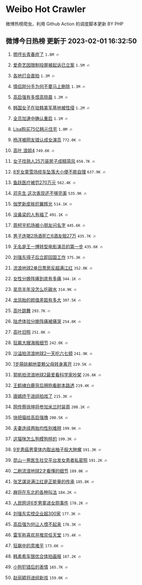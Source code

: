 # Weibo Hot Crawler 



微博热榜爬虫，利用 Github Action 的调度脚本更新 BY PHP 


## 微博今日热榜 更新于 2023-02-01 16:32:50 
1. [嗯哼长青春痘了](https://s.weibo.com/weibo?q=%23%E5%97%AF%E5%93%BC%E9%95%BF%E9%9D%92%E6%98%A5%E7%97%98%E4%BA%86%23&t=31&band_rank=1&Refer=top) `1.8M 🔥` 

1. [爱奇艺因限制投屏被起诉已立案](https://s.weibo.com/weibo?q=%23%E7%88%B1%E5%A5%87%E8%89%BA%E5%9B%A0%E9%99%90%E5%88%B6%E6%8A%95%E5%B1%8F%E8%A2%AB%E8%B5%B7%E8%AF%89%E5%B7%B2%E7%AB%8B%E6%A1%88%23&t=31&band_rank=2&Refer=top) `1.5M 🔥` 

1. [各地灯会直拍](https://s.weibo.com/weibo?q=%23%E5%90%84%E5%9C%B0%E7%81%AF%E4%BC%9A%E7%9B%B4%E6%8B%8D%23&t=31&band_rank=3&Refer=top) `1.3M 🔥` 

1. [情侣刚分手为何不要马上删除](https://s.weibo.com/weibo?q=%23%E6%83%85%E4%BE%A3%E5%88%9A%E5%88%86%E6%89%8B%E4%B8%BA%E4%BD%95%E4%B8%8D%E8%A6%81%E9%A9%AC%E4%B8%8A%E5%88%A0%E9%99%A4%23&t=31&band_rank=4&Refer=top) `1.3M 🔥` 

1. [高启强有多恨高晓晨](https://s.weibo.com/weibo?q=%23%E9%AB%98%E5%90%AF%E5%BC%BA%E6%9C%89%E5%A4%9A%E6%81%A8%E9%AB%98%E6%99%93%E6%99%A8%23&t=31&band_rank=5&Refer=top) `1.2M 🔥` 

1. [韩国女子在驻韩美军基地被性侵](https://s.weibo.com/weibo?q=%23%E9%9F%A9%E5%9B%BD%E5%A5%B3%E5%AD%90%E5%9C%A8%E9%A9%BB%E9%9F%A9%E7%BE%8E%E5%86%9B%E5%9F%BA%E5%9C%B0%E8%A2%AB%E6%80%A7%E4%BE%B5%23&t=31&band_rank=6&Refer=top) `1.2M 🔥` 

1. [全员加速中确认重启](https://s.weibo.com/weibo?q=%23%E5%85%A8%E5%91%98%E5%8A%A0%E9%80%9F%E4%B8%AD%E7%A1%AE%E8%AE%A4%E9%87%8D%E5%90%AF%23&t=31&band_rank=7&Refer=top) `1.1M 🔥` 

1. [Lisa购买75亿韩元住宅](https://s.weibo.com/weibo?q=%23Lisa%E8%B4%AD%E4%B9%B075%E4%BA%BF%E9%9F%A9%E5%85%83%E4%BD%8F%E5%AE%85%23&t=31&band_rank=8&Refer=top) `1.0M 🔥` 

1. [杨洋被网友错认成女演员](https://s.weibo.com/weibo?q=%23%E6%9D%A8%E6%B4%8B%E8%A2%AB%E7%BD%91%E5%8F%8B%E9%94%99%E8%AE%A4%E6%88%90%E5%A5%B3%E6%BC%94%E5%91%98%23&t=31&band_rank=9&Refer=top) `772.0K 🔥` 

1. [高叶 浪姐4](https://s.weibo.com/weibo?q=%E9%AB%98%E5%8F%B6%20%E6%B5%AA%E5%A7%904&t=31&band_rank=10&Refer=top) `749.6K 🔥` 

1. [女子找熟人25万装房子成精简风](https://s.weibo.com/weibo?q=%23%E5%A5%B3%E5%AD%90%E6%89%BE%E7%86%9F%E4%BA%BA25%E4%B8%87%E8%A3%85%E6%88%BF%E5%AD%90%E6%88%90%E7%B2%BE%E7%AE%80%E9%A3%8E%23&t=31&band_rank=11&Refer=top) `656.7K 🔥` 

1. [8岁女童雪场缆车坠落大小便不能自理](https://s.weibo.com/weibo?q=%238%E5%B2%81%E5%A5%B3%E7%AB%A5%E9%9B%AA%E5%9C%BA%E7%BC%86%E8%BD%A6%E5%9D%A0%E8%90%BD%E5%A4%A7%E5%B0%8F%E4%BE%BF%E4%B8%8D%E8%83%BD%E8%87%AA%E7%90%86%23&t=31&band_rank=12&Refer=top) `637.9K 🔥` 

1. [鱼跃医疗被罚270万元](https://s.weibo.com/weibo?q=%23%E9%B1%BC%E8%B7%83%E5%8C%BB%E7%96%97%E8%A2%AB%E7%BD%9A270%E4%B8%87%E5%85%83%23&t=31&band_rank=13&Refer=top) `562.4K 🔥` 

1. [邓先生 这次表现还不够完美](https://s.weibo.com/weibo?q=%E9%82%93%E5%85%88%E7%94%9F%20%E8%BF%99%E6%AC%A1%E8%A1%A8%E7%8E%B0%E8%BF%98%E4%B8%8D%E5%A4%9F%E5%AE%8C%E7%BE%8E&t=31&band_rank=14&Refer=top) `535.9K 🔥` 

1. [伽罗新皮肤炽翼辉光](https://s.weibo.com/weibo?q=%23%E4%BC%BD%E7%BD%97%E6%96%B0%E7%9A%AE%E8%82%A4%E7%82%BD%E7%BF%BC%E8%BE%89%E5%85%89%23&t=31&band_rank=15&Refer=top) `514.1K 🔥` 

1. [没鼻梁的人有福了](https://s.weibo.com/weibo?q=%23%E6%B2%A1%E9%BC%BB%E6%A2%81%E7%9A%84%E4%BA%BA%E6%9C%89%E7%A6%8F%E4%BA%86%23&t=31&band_rank=16&Refer=top) `491.1K 🔥` 

1. [周柯宇机场被小朋友问名字](https://s.weibo.com/weibo?q=%23%E5%91%A8%E6%9F%AF%E5%AE%87%E6%9C%BA%E5%9C%BA%E8%A2%AB%E5%B0%8F%E6%9C%8B%E5%8F%8B%E9%97%AE%E5%90%8D%E5%AD%97%23&t=31&band_rank=17&Refer=top) `445.6K 🔥` 

1. [男子连喝2场酒死亡6酒友赔27万](https://s.weibo.com/weibo?q=%23%E7%94%B7%E5%AD%90%E8%BF%9E%E5%96%9D2%E5%9C%BA%E9%85%92%E6%AD%BB%E4%BA%A16%E9%85%92%E5%8F%8B%E8%B5%9427%E4%B8%87%23&t=31&band_rank=18&Refer=top) `435.7K 🔥` 

1. [无名是王一博转型电影演员的第一步](https://s.weibo.com/weibo?q=%23%E6%97%A0%E5%90%8D%E6%98%AF%E7%8E%8B%E4%B8%80%E5%8D%9A%E8%BD%AC%E5%9E%8B%E7%94%B5%E5%BD%B1%E6%BC%94%E5%91%98%E7%9A%84%E7%AC%AC%E4%B8%80%E6%AD%A5%23&t=31&band_rank=19&Refer=top) `435.6K 🔥` 

1. [刘强东得子后立即回国工作](https://s.weibo.com/weibo?q=%23%E5%88%98%E5%BC%BA%E4%B8%9C%E5%BE%97%E5%AD%90%E5%90%8E%E7%AB%8B%E5%8D%B3%E5%9B%9E%E5%9B%BD%E5%B7%A5%E4%BD%9C%23&t=31&band_rank=20&Refer=top) `375.3K 🔥` 

1. [流浪地球2单日票房反超满江红](https://s.weibo.com/weibo?q=%23%E6%B5%81%E6%B5%AA%E5%9C%B0%E7%90%832%E5%8D%95%E6%97%A5%E7%A5%A8%E6%88%BF%E5%8F%8D%E8%B6%85%E6%BB%A1%E6%B1%9F%E7%BA%A2%23&t=31&band_rank=21&Refer=top) `352.0K 🔥` 

1. [女性分娩阵痛到底有多痛](https://s.weibo.com/weibo?q=%23%E5%A5%B3%E6%80%A7%E5%88%86%E5%A8%A9%E9%98%B5%E7%97%9B%E5%88%B0%E5%BA%95%E6%9C%89%E5%A4%9A%E7%97%9B%23&t=31&band_rank=22&Refer=top) `344.1K 🔥` 

1. [吴京半年没怎么吃碳水](https://s.weibo.com/weibo?q=%23%E5%90%B4%E4%BA%AC%E5%8D%8A%E5%B9%B4%E6%B2%A1%E6%80%8E%E4%B9%88%E5%90%83%E7%A2%B3%E6%B0%B4%23&t=31&band_rank=23&Refer=top) `314.9K 🔥` 

1. [龙凤胎的颜值差距有多大](https://s.weibo.com/weibo?q=%23%E9%BE%99%E5%87%A4%E8%83%8E%E7%9A%84%E9%A2%9C%E5%80%BC%E5%B7%AE%E8%B7%9D%E6%9C%89%E5%A4%9A%E5%A4%A7%23&t=31&band_rank=24&Refer=top) `307.5K 🔥` 

1. [高叶跳舞](https://s.weibo.com/weibo?q=%23%E9%AB%98%E5%8F%B6%E8%B7%B3%E8%88%9E%23&t=31&band_rank=25&Refer=top) `293.7K 🔥` 

1. [陆虎体验分娩阵痛被痛哭](https://s.weibo.com/weibo?q=%23%E9%99%86%E8%99%8E%E4%BD%93%E9%AA%8C%E5%88%86%E5%A8%A9%E9%98%B5%E7%97%9B%E8%A2%AB%E7%97%9B%E5%93%AD%23&t=31&band_rank=26&Refer=top) `254.8K 🔥` 

1. [高叶旧照](https://s.weibo.com/weibo?q=%23%E9%AB%98%E5%8F%B6%E6%97%A7%E7%85%A7%23&t=31&band_rank=27&Refer=top) `251.0K 🔥` 

1. [狂飙大嫂海报细节](https://s.weibo.com/weibo?q=%23%E7%8B%82%E9%A3%99%E5%A4%A7%E5%AB%82%E6%B5%B7%E6%8A%A5%E7%BB%86%E8%8A%82%23&t=31&band_rank=28&Refer=top) `242.0K 🔥` 

1. [沙溢拍流浪地球2一天吃六七顿](https://s.weibo.com/weibo?q=%23%E6%B2%99%E6%BA%A2%E6%8B%8D%E6%B5%81%E6%B5%AA%E5%9C%B0%E7%90%832%E4%B8%80%E5%A4%A9%E5%90%83%E5%85%AD%E4%B8%83%E9%A1%BF%23&t=31&band_rank=29&Refer=top) `241.9K 🔥` 

1. [1岁萌娃躺地耍赖父母转身离开](https://s.weibo.com/weibo?q=%231%E5%B2%81%E8%90%8C%E5%A8%83%E8%BA%BA%E5%9C%B0%E8%80%8D%E8%B5%96%E7%88%B6%E6%AF%8D%E8%BD%AC%E8%BA%AB%E7%A6%BB%E5%BC%80%23&t=31&band_rank=30&Refer=top) `229.5K 🔥` 

1. [郭帆拍流浪地球2最爱看科学家吵架](https://s.weibo.com/weibo?q=%23%E9%83%AD%E5%B8%86%E6%8B%8D%E6%B5%81%E6%B5%AA%E5%9C%B0%E7%90%832%E6%9C%80%E7%88%B1%E7%9C%8B%E7%A7%91%E5%AD%A6%E5%AE%B6%E5%90%B5%E6%9E%B6%23&t=31&band_rank=31&Refer=top) `226.6K 🔥` 

1. [王鹤棣白鹿背后拥抱看剧本路透](https://s.weibo.com/weibo?q=%23%E7%8E%8B%E9%B9%A4%E6%A3%A3%E7%99%BD%E9%B9%BF%E8%83%8C%E5%90%8E%E6%8B%A5%E6%8A%B1%E7%9C%8B%E5%89%A7%E6%9C%AC%E8%B7%AF%E9%80%8F%23&t=31&band_rank=32&Refer=top) `219.4K 🔥` 

1. [唐嫣终于进组拍戏了](https://s.weibo.com/weibo?q=%23%E5%94%90%E5%AB%A3%E7%BB%88%E4%BA%8E%E8%BF%9B%E7%BB%84%E6%8B%8D%E6%88%8F%E4%BA%86%23&t=31&band_rank=33&Refer=top) `215.3K 🔥` 

1. [网传蔡徐坤将参加米兰时装周](https://s.weibo.com/weibo?q=%23%E7%BD%91%E4%BC%A0%E8%94%A1%E5%BE%90%E5%9D%A4%E5%B0%86%E5%8F%82%E5%8A%A0%E7%B1%B3%E5%85%B0%E6%97%B6%E8%A3%85%E5%91%A8%23&t=31&band_rank=34&Refer=top) `208.1K 🔥` 

1. [快把猫给高启强撸](https://s.weibo.com/weibo?q=%23%E5%BF%AB%E6%8A%8A%E7%8C%AB%E7%BB%99%E9%AB%98%E5%90%AF%E5%BC%BA%E6%92%B8%23&t=31&band_rank=35&Refer=top) `200.5K 🔥` 

1. [夫妻连续两胎均性别难辨](https://s.weibo.com/weibo?q=%23%E5%A4%AB%E5%A6%BB%E8%BF%9E%E7%BB%AD%E4%B8%A4%E8%83%8E%E5%9D%87%E6%80%A7%E5%88%AB%E9%9A%BE%E8%BE%A8%23&t=31&band_rank=36&Refer=top) `199.9K 🔥` 

1. [这猫咪怎么狗模狗样的](https://s.weibo.com/weibo?q=%23%E8%BF%99%E7%8C%AB%E5%92%AA%E6%80%8E%E4%B9%88%E7%8B%97%E6%A8%A1%E7%8B%97%E6%A0%B7%E7%9A%84%23&t=31&band_rank=37&Refer=top) `199.3K 🔥` 

1. [9岁患癌男童体内取出柚子般大肿瘤](https://s.weibo.com/weibo?q=%239%E5%B2%81%E6%82%A3%E7%99%8C%E7%94%B7%E7%AB%A5%E4%BD%93%E5%86%85%E5%8F%96%E5%87%BA%E6%9F%9A%E5%AD%90%E8%88%AC%E5%A4%A7%E8%82%BF%E7%98%A4%23&t=31&band_rank=38&Refer=top) `191.3K 🔥` 

1. [昆山一男医生社交平台发女患者私密照](https://s.weibo.com/weibo?q=%23%E6%98%86%E5%B1%B1%E4%B8%80%E7%94%B7%E5%8C%BB%E7%94%9F%E7%A4%BE%E4%BA%A4%E5%B9%B3%E5%8F%B0%E5%8F%91%E5%A5%B3%E6%82%A3%E8%80%85%E7%A7%81%E5%AF%86%E7%85%A7%23&t=31&band_rank=39&Refer=top) `191.2K 🔥` 

1. [二刷流浪地球2才看懂的细节](https://s.weibo.com/weibo?q=%23%E4%BA%8C%E5%88%B7%E6%B5%81%E6%B5%AA%E5%9C%B0%E7%90%832%E6%89%8D%E7%9C%8B%E6%87%82%E7%9A%84%E7%BB%86%E8%8A%82%23&t=31&band_rank=40&Refer=top) `189.0K 🔥` 

1. [张艺谋说满江红是正能量的传承](https://s.weibo.com/weibo?q=%23%E5%BC%A0%E8%89%BA%E8%B0%8B%E8%AF%B4%E6%BB%A1%E6%B1%9F%E7%BA%A2%E6%98%AF%E6%AD%A3%E8%83%BD%E9%87%8F%E7%9A%84%E4%BC%A0%E6%89%BF%23&t=31&band_rank=41&Refer=top) `185.8K 🔥` 

1. [麻将在东北的各种叫法](https://s.weibo.com/weibo?q=%23%E9%BA%BB%E5%B0%86%E5%9C%A8%E4%B8%9C%E5%8C%97%E7%9A%84%E5%90%84%E7%A7%8D%E5%8F%AB%E6%B3%95%23&t=31&band_rank=42&Refer=top) `184.2K 🔥` 

1. [人民网评6岁男童进女厕事件](https://s.weibo.com/weibo?q=%23%E4%BA%BA%E6%B0%91%E7%BD%91%E8%AF%846%E5%B2%81%E7%94%B7%E7%AB%A5%E8%BF%9B%E5%A5%B3%E5%8E%95%E4%BA%8B%E4%BB%B6%23&t=31&band_rank=43&Refer=top) `178.2K 🔥` 

1. [刘强东实控企业超300家](https://s.weibo.com/weibo?q=%23%E5%88%98%E5%BC%BA%E4%B8%9C%E5%AE%9E%E6%8E%A7%E4%BC%81%E4%B8%9A%E8%B6%85300%E5%AE%B6%23&t=31&band_rank=44&Refer=top) `177.3K 🔥` 

1. [高启强为何让人恨不起来](https://s.weibo.com/weibo?q=%23%E9%AB%98%E5%90%AF%E5%BC%BA%E4%B8%BA%E4%BD%95%E8%AE%A9%E4%BA%BA%E6%81%A8%E4%B8%8D%E8%B5%B7%E6%9D%A5%23&t=31&band_rank=45&Refer=top) `176.3K 🔥` 

1. [雷军称喜欢并推崇任天堂](https://s.weibo.com/weibo?q=%23%E9%9B%B7%E5%86%9B%E7%A7%B0%E5%96%9C%E6%AC%A2%E5%B9%B6%E6%8E%A8%E5%B4%87%E4%BB%BB%E5%A4%A9%E5%A0%82%23&t=31&band_rank=46&Refer=top) `175.4K 🔥` 

1. [狂飙中的意难平](https://s.weibo.com/weibo?q=%23%E7%8B%82%E9%A3%99%E4%B8%AD%E7%9A%84%E6%84%8F%E9%9A%BE%E5%B9%B3%23&t=31&band_rank=47&Refer=top) `173.6K 🔥` 

1. [韩素希车银优合体拍画报](https://s.weibo.com/weibo?q=%23%E9%9F%A9%E7%B4%A0%E5%B8%8C%E8%BD%A6%E9%93%B6%E4%BC%98%E5%90%88%E4%BD%93%E6%8B%8D%E7%94%BB%E6%8A%A5%23&t=31&band_rank=48&Refer=top) `167.2K 🔥` 

1. [小狗犯错后的表情](https://s.weibo.com/weibo?q=%23%E5%B0%8F%E7%8B%97%E7%8A%AF%E9%94%99%E5%90%8E%E7%9A%84%E8%A1%A8%E6%83%85%23&t=31&band_rank=49&Refer=top) `165.7K 🔥` 

1. [赵丽颖将进组新戏](https://s.weibo.com/weibo?q=%23%E8%B5%B5%E4%B8%BD%E9%A2%96%E5%B0%86%E8%BF%9B%E7%BB%84%E6%96%B0%E6%88%8F%23&t=31&band_rank=50&Refer=top) `159.0K 🔥` 

